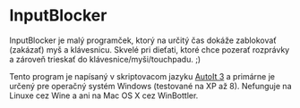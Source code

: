 # InputBlocker

InputBlocker je malý programček, ktorý na určitý čas dokáže zablokovať (zakázať) myš a klávesnicu. Skvelé pri dieťati, ktoré chce pozerať rozprávky a zároveň trieskať do klávesnice/myši/touchpadu. ;)

Tento program je napísaný v skriptovacom jazyku [AutoIt 3](https://www.autoitscript.com/) a primárne je určený pre operačný systém Windows (testované na XP až 8). Nefunguje na Linuxe cez Wine a ani na Mac OS X cez WinBottler.
